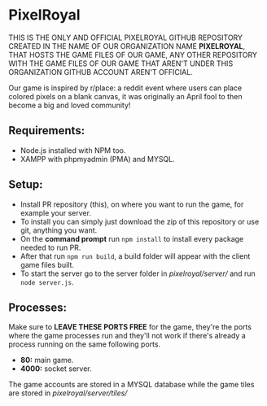 # PixelRoyal
THIS IS THE ONLY AND OFFICIAL PIXELROYAL GITHUB REPOSITORY CREATED IN THE NAME OF OUR ORGANIZATION NAME **PIXELROYAL**, THAT HOSTS THE GAME FILES OF OUR GAME, ANY OTHER REPOSITORY WITH THE GAME FILES OF OUR GAME THAT AREN'T UNDER THIS ORGANIZATION GITHUB ACCOUNT AREN'T OFFICIAL.

Our game is inspired by r/place: a reddit event where users can place colored pixels on a blank canvas, it was originally an April fool to then become a big and loved community!

## Requirements:
- Node.js installed with NPM too.
- XAMPP with phpmyadmin (PMA) and MYSQL.

## Setup:
- Install PR repository (this), on where you want to run the game, for example your server.
- To install you can simply just download the zip of this repository or use git, anything you want.
- On the **command prompt** run `npm install` to install every package needed to run PR.
- After that run `npm run build`, a build folder will appear with the client game files built.
- To start the server go to the server folder in *pixelroyal/server/* and run `node server.js`.

## Processes:
Make sure to **LEAVE THESE PORTS FREE** for the game, they're the ports where the game processes run and they'll not work if there's already a process running on the same following ports.
- **80:** main game.
- **4000:** socket server.

The game accounts are stored in a MYSQL database while the game tiles are stored in *pixelroyal/server/tiles/*
